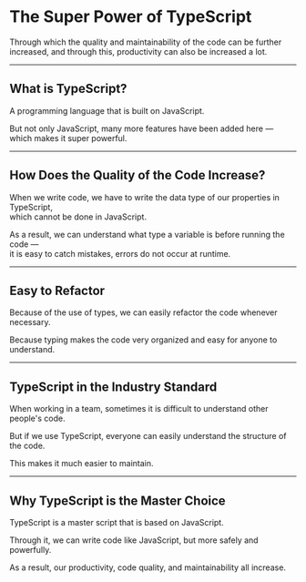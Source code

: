 # The Super Power of TypeScript

Through which the quality and maintainability of the code can be further increased, and through this, productivity can also be increased a lot.

---

## What is TypeScript?

A programming language that is built on JavaScript.

But not only JavaScript, many more features have been added here — which makes it super powerful.

---

## How Does the Quality of the Code Increase?

When we write code, we have to write the data type of our properties in TypeScript,  
which cannot be done in JavaScript.

As a result, we can understand what type a variable is before running the code —  
it is easy to catch mistakes, errors do not occur at runtime.

---

## Easy to Refactor

Because of the use of types, we can easily refactor the code whenever necessary.

Because typing makes the code very organized and easy for anyone to understand.

---

## TypeScript in the Industry Standard

When working in a team, sometimes it is difficult to understand other people's code.

But if we use TypeScript, everyone can easily understand the structure of the code.

This makes it much easier to maintain.

---

## Why TypeScript is the Master Choice

TypeScript is a master script that is based on JavaScript.

Through it, we can write code like JavaScript, but more safely and powerfully.

As a result, our productivity, code quality, and maintainability all increase.
